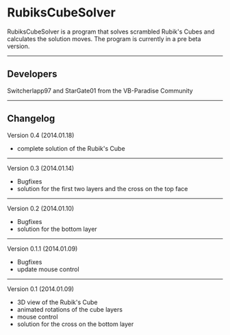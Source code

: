 RubiksCubeSolver
================
RubiksCubeSolver is a program that solves scrambled Rubik's Cubes and calculates the solution moves. The program is currently in a pre beta version.
___
Developers
--
Switcherlapp97 and StarGate01
from the VB-Paradise Community
___
Changelog
--
Version 0.4 (2014.01.18)
- complete solution of the Rubik's Cube

___

Version 0.3 (2014.01.14)
- Bugfixes
- solution for the first two layers and the cross on the top face

___
Version 0.2 (2014.01.10)
- Bugfixes
- solution for the bottom layer

___
Version 0.1.1 (2014.01.09)
- Bugfixes
- update mouse control

___
Version 0.1 (2014.01.09)
- 3D view of the Rubik's Cube
- animated rotations of the cube layers
- mouse control
- solution for the cross on the bottom layer
